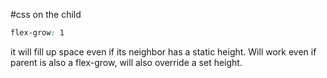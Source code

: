 #css
on the child
```css
flex-grow: 1
```
it will fill up space even if its neighbor has a static height.
Will work even if parent is also a flex-grow, will also override a set height.